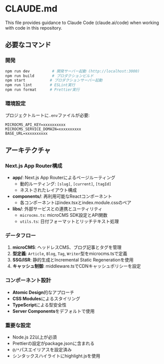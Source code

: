 # CLAUDE.md

This file provides guidance to Claude Code (claude.ai/code) when working with code in this repository.

## 必要なコマンド

### 開発
```bash
npm run dev          # 開発サーバー起動 (http://localhost:3000)
npm run build        # プロダクションビルド
npm start           # プロダクションサーバー起動
npm run lint        # ESLint実行
npm run format      # Prettier実行
```

### 環境設定
プロジェクトルートに`.env`ファイルが必要:
```
MICROCMS_API_KEY=xxxxxxxxxx
MICROCMS_SERVICE_DOMAIN=xxxxxxxxxx
BASE_URL=xxxxxxxxxx
```

## アーキテクチャ

### Next.js App Router構成
- **app/**: Next.js App Routerによるページルーティング
  - 動的ルーティング: `[slug]`, `[current]`, `[tagId]`
  - ネストされたレイアウト構成
- **components/**: 再利用可能なReactコンポーネント
  - 各コンポーネントはindex.tsxとindex.module.cssのペア
- **libs/**: 外部サービスとの連携とユーティリティ
  - `microcms.ts`: microCMS SDK設定とAPI関数
  - `utils.ts`: 日付フォーマットとリッチテキスト処理

### データフロー
1. **microCMS**: ヘッドレスCMS、ブログ記事とタグを管理
2. **型定義**: `Article`, `Blog`, `Tag`, `Writer`型をmicrocms.tsで定義
3. **SSG/ISR**: 静的生成とIncremental Static Regenerationを使用
4. **キャッシュ制御**: middleware.tsでCDNキャッシュポリシーを設定

### コンポーネント設計
- **Atomic Design**的なアプローチ
- **CSS Modules**によるスタイリング
- **TypeScript**による型安全性
- **Server Components**をデフォルトで使用

### 重要な設定
- Node.js 22以上が必須
- Prettierの設定がpackage.jsonに含まれる
- `@/*`パスエイリアスを設定済み
- シンタックスハイライトにhighlight.jsを使用